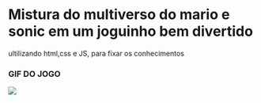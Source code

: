 

<h1>Mistura do multiverso do mario e sonic em um joguinho bem divertido</h1>

<p>ultilizando html,css e JS, para fixar os conhecimentos<p>
  
  <h3>GIF DO JOGO</h3>
  
  <img src = './assets/gig.gif'>
